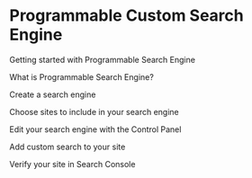 # Programmable Custom Search Engine

Getting started with Programmable Search Engine

What is Programmable Search Engine?

Create a search engine

Choose sites to include in your search engine

Edit your search engine with the Control Panel

Add custom search to your site

Verify your site in Search Console

